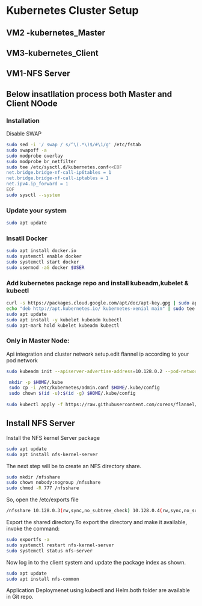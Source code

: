 # Kubernetes Cluster Setup
## VM2 -kubernetes_Master
## VM3-kubernetes_Client
## VM1-NFS Server
## Below insatllation process both Master and Client NOode
### Installation
Disable SWAP
```bash
sudo sed -i '/ swap / s/^\(.*\)$/#\1/g' /etc/fstab
sudo swapoff -a
sudo modprobe overlay
sudo modprobe br_netfilter
sudo tee /etc/sysctl.d/kubernetes.conf<<EOF
net.bridge.bridge-nf-call-ip6tables = 1
net.bridge.bridge-nf-call-iptables = 1
net.ipv4.ip_forward = 1
EOF
sudo sysctl --system
```
### Update your system
```bash
sudo apt update
```
### Insatll Docker
```bash
sudo apt install docker.io
sudo systemctl enable docker
sudo systemctl start docker
sudo usermod -aG docker $USER
```
### Add kubernetes package repo and install kubeadm,kubelet & kubectl
```bash
curl -s https://packages.cloud.google.com/apt/doc/apt-key.gpg | sudo apt-key add -
echo "deb http://apt.kubernetes.io/ kubernetes-xenial main" | sudo tee /etc/apt/sources.list.d/kubernetes.list
sudo apt update
sudo apt install -y kubelet kubeadm kubectl
sudo apt-mark hold kubelet kubeadm kubectl
```
### Only in Master Node:
Api integration and cluster network setup.edit flannel ip according to your pod network
```bash
sudo kubeadm init --apiserver-advertise-address=10.128.0.2 --pod-network-cidr=10.0.0.0/16 

 mkdir -p $HOME/.kube
 sudo cp -i /etc/kubernetes/admin.conf $HOME/.kube/config
 sudo chown $(id -u):$(id -g) $HOME/.kube/config
 
sudo kubectl apply -f https://raw.githubusercontent.com/coreos/flannel/master/Documentation/kube-flannel.yml

```
## Install NFS Server
Install the NFS kernel Server package
```bash
sudo apt update
sudo apt install nfs-kernel-server
```
The next step will be to create an NFS directory share.
```bash
sudo mkdir /nfsshare
sudo chown nobody:nogroup /nfsshare
sudo chmod -R 777 /nfsshare
```
So, open the /etc/exports file
```bash
/nfsshare 10.128.0.3(rw,sync,no_subtree_check) 10.128.0.4(rw,sync,no_subtree_check)
```
Export the shared directory.To export the directory and make it available, invoke the command:

```bash
sudo exportfs -a
sudo systemctl restart nfs-kernel-server
sudo systemctl status nfs-server
```

Now log in to the client system and update the package index as shown.
```bash
sudo apt update
sudo apt install nfs-common
```
Application Deploymenet using kubectl and Helm.both folder are available in Git repo.
